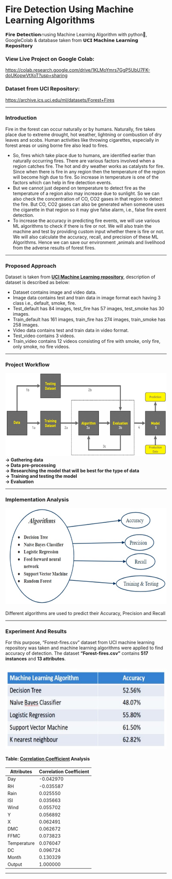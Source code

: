# Fire Detection Using Machine Learning Algorithms
𝗙𝗶𝗿𝗲 𝗗𝗲𝘁𝗲𝗰𝘁𝗶𝗼𝗻🔥using Machine Learning Algorithm with python🐍, GoogleColab & database taken from 𝗨𝗖𝗜 𝗠𝗮𝗰𝗵𝗶𝗻𝗲 𝗟𝗲𝗮𝗿𝗻𝗶𝗻𝗴 𝗥𝗲𝗽𝗼𝘀𝗶𝘁𝗼𝗿𝘆

### View Live Project on Google Colab:
https://colab.research.google.com/drive/1KLMoYmrs7GgP5UbU7FK-doUKopwVtXoT?usp=sharing

### Dataset from UCI Repository: 
https://archive.ics.uci.edu/ml/datasets/Forest+Fires

---
### Introduction
Fire in the forest can occur naturally or by humans. Naturally, fire takes place due to extreme drought, hot weather, lightning or combustion of dry leaves and scobs. Human activities like throwing cigarettes, especially in forest areas or using borne fire also lead to fires. 
  + So, fires which take place due to humans, are identified earlier than naturally occurring fires. There are various factors involved when a region catches fire. The hot and dry weather works as catalysts for fire. Since when there is fire in any region then the temperature of the region will become high due to fire. So increase in temperature is one of the factors which can help in fire detection events. 
  + But we cannot just depend on temperature to detect fire as the temperature of a region also may increase due to sunlight. So we can also check the concentration of CO, CO2 gases in that region to detect the fire. But CO, CO2 gases can also be generated when someone uses the cigarette in that region so it may give false alarm, i.e., false fire event detection. 
  + To increase the accuracy in predicting fire events, we will use various ML algorithms to check if there is fire or not. We will also train the machine and test by providing custom input whether there is fire or not. We will also calculate the accuracy, recall, and precision of these ML Algorithms. Hence we can save our environment ,animals and livelihood from the adverse results of forest fires.
---
### Proposed Approach
Dataset is taken from **[UCI Machine Learning repository](https://archive.ics.uci.edu/ml/datasets/Forest+Fires)**, description of dataset is described as below:
+ Dataset contains image and video data.
+ Image data contains test and train data in image format each having 3 class i.e., default, smoke, fire.
+ Test_default has 84 images, test_fire has 57 images, test_smoke has 30 images.
+ Train_default has 161 images, train_fire has 274 images, train_smoke has 258 images.
+ Video data contains test and train data in video format.
+ Test_video contains 3 videos.
+ Train_video contains 12 videos consisting of fire with smoke, only fire, only smoke, no fire videos.
---
### Project Workflow
<img src="Images/Project-Workflow-Diagram.jpg" width="600" height="260"/><br>
__-> Gathering data__<br>
__-> Data pre-processing__<br>
__-> Researching the model that will be best for the type of data__<br>
__-> Training and testing the model__<br>
__-> Evaluation__

---
### Implementation Analysis
<img src="Images/Implementation.jpg" width="600" height="300"/><br><br>
Different algorithms are used to predict their Accuracy, Precision and Recall

---
### Experiment And Results
For this purpose, “Forest-fires.csv” dataset from UCI machine learning repository was taken and machine learning algorithms were applied to find accuracy of detection. The dataset **“Forest-fires.csv”** contains **517 instances** and **13 attributes**.
#####
<img src="Images/Algorithm-Accuracies.jpg" width="600" height="250"/><br>
#### Table: **[Correlation Coefficient](https://medium.com/analytics-vidhya/what-is-correlation-4fe0c6fbed47)** Analysis
Attributes | Correlation Coefficient
--- | ---
Day | -0.042970
RH | -0.035587
Rain | 0.025550
ISI | 0.035663
Wind | 0.055702
Y | 0.056892
X | 0.062491
DMC | 0.062672
FFMC | 0.073823
Temperature | 0.076047
DC | 0.096724
Month | 0.130329
Output | 1.000000
---
